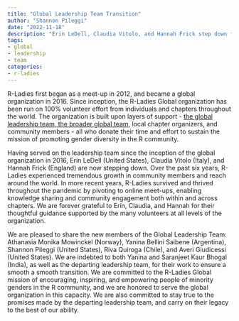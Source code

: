 ```yaml
---
title: "Global Leadership Team Transition"
author: "Shannon Pileggi"
date: "2022-11-18"
description: "Erin LeDell, Claudia Vitolo, and Hannah Frick step down from the Global Leadership Team."
tags: 
- global
- leadership 
- team
categories:
- r-ladies
---
```


R-Ladies first began as a meet-up in 2012, and became a global organization in 2016.
Since inception, the R-Ladies Global organization has been run on 100% volunteer effort from individuals and chapters throughout the world.
The organization is built upon layers of support - [the global leadership team, the broader global team](/about-us/team/), local chapter organizers, and community members - all who donate their time and effort to sustain the mission of promoting gender diversity in the R community.

Having served on the leadership team since the inception of the global organization in 2016, Erin LeDell (United States), Claudia Vitolo (Italy), and Hannah Frick (England) are now stepping down.
Over the past six years, R-Ladies experienced tremendous growth in community members and reach around the world.
In more recent years, R-Ladies survived and thrived throughout the pandemic by pivoting to online meet-ups, enabling knowledge sharing and community engagement both within and across chapters. 
We are forever grateful to Erin, Claudia, and Hannah for their thoughtful guidance supported by the many volunteers at all levels of the organization.

We are pleased to share the new members of the Global Leadership Team: Athanasia Monika Mowinckel (Norway), Yanina Bellini Saibene (Argentina), Shannon Pileggi (United States), Riva Quiroga (Chile), and Averi Giudicessi (United States). 
We are indebted to both Yanina and Saranjeet Kaur Bhogal (India), as well as the departing leadership team, for their work to ensure a smooth a smooth transition.
We are committed to the R-Ladies Global mission of encouraging, inspiring, and empowering people of minority genders in the R community, and we are honored to serve the global organization in this capacity.
We are also committed to stay true to the promises made by the departing leadership team, and carry on their legacy to the best of our ability.
